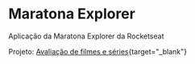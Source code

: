 # Maratona Explorer
 Aplicação da Maratona Explorer da Rocketseat

 Projeto: [Avaliação de filmes e séries](https://deivisondelmiro.github.io/Maratona-Explorer/){target="_blank"}